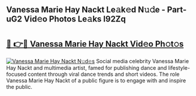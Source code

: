 ## Vanessa Marie Hay Nackt Le𝚊k𝚎d N𝚞𝚍e - Part-uG2 Vid𝚎o Photos Le𝚊ks l92Zq

# <h2><a href="http://fb2lh8.evod.top/?m=Vanessa+Marie+Hay+Nackt">🔗 👉🔴 Vanessa Marie Hay Nackt Vid𝚎o Ph𝚘t𝚘s</a></h2>

[![Vanessa Marie Hay Nackt N𝚞d𝚎s](https://i.imgur.com/8V9OHl7.gif)](http://fb2lh8.evod.top/?m=Vanessa+Marie+Hay+Nackt)
Social media celebrity Vanessa Marie Hay Nackt and multimedia artist, famed for publishing dance and lifestyle-focused content through viral dance trends and short videos. The role Vanessa Marie Hay Nackt of a public figure is to engage with and inspire the public. 
